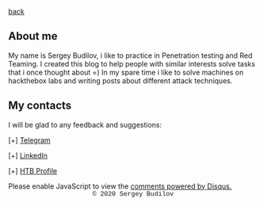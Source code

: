 [back](/blog)


## About me

My name is Sergey Budilov, i like to practice in Penetration testing and Red Teaming. I created this blog to help people with similar interests solve tasks that i once thought about =) In my spare time i like to solve machines on hackthebox labs and writing posts about different attack techniques.

## My contacts
I will be glad to any feedback and suggestions:

[+] [Telegram](https://t.me/budilovsd)

[+] [LinkedIn](https://www.linkedin.com/in/sergey-budilov/)

[+] [HTB Profile](https://app.hackthebox.com/profile/22706)

<div id="disqus_thread"></div>
<script>
(function() { // DON'T EDIT BELOW THIS LINE
var d = document, s = d.createElement('script');
s.src = 'https://hackitfaster-hopto-org.disqus.com/embed.js';
s.setAttribute('data-timestamp', +new Date());
(d.head || d.body).appendChild(s);
})();
</script>
<noscript>Please enable JavaScript to view the <a href="https://disqus.com/?ref_noscript">comments powered by Disqus.</a></noscript>

<style type="text/css">
 .block1 { 
  font-family: Lucida Console, Courier, monospace;
  font-size: small;
  text-align: center;
   } 
</style>
<div class="block1">&copy; 2020 Sergey Budilov</div>